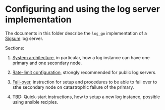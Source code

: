 # Configuring and using the log server implementation

The documents in this folder describe the `log_go` implementation of a
[Sigsum](https://git.glasklar.is/sigsum/project/documentation) log
server.

Sections:

1. [System architecture](./roles.md), in particular, how a log
   instance can have one primary and one secondary node.
   
1. [Rate-limit configuration](./rate-limit.md), strongly recommended
   for public log servers.
   
1. [Fail-over](./failover.md), instruction for setup and procedures to
   be able to fail over to sthe secondary node on catastrophic failure
   of the primary.
   
1. TBD: Quick-start instructions, how to setup a new log instance,
   possible using ansible recipies.
